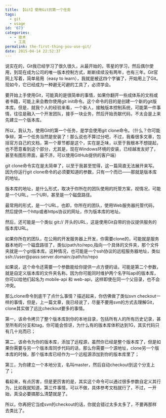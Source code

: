 ```yaml
---
title: 【Git】使用Git的第一个任务
tags:
  - git
  - usage
id: '673'
categories:
  - - 技术
    - 工具
permalink: the-first-thing-you-use-git/
date: 2015-04-14 22:52:37
---
```


说实在的，Git我已经学习了很久很久，从最开始的，零星的学习，然后偶尔使用，到现在成为公司的唯一版本控制方式，断断续续没有两年，也有三年。Git官网上写着，简单易用（easy to learn），我就是被这四个字骗了，开始用上了Git。现如今，它已经成为一种避无可避的工具了，必须学会。

要开始上手使用Git，可能真的是很简单的事情，如果你翻开一些成体系的文档或者书籍，可能上来会教你使用git init命令。这个命令的目的是创建一个新的git版本库。但是，就我个人的经验来看，一个新人，接触版本控制系统，可能第一件事情，往往是融入一个开发团队，接手一块业务，然后开始贡献代码，不太会是上来先建立一个版本库。
<!-- more -->
所以，我认为，使用Git的第一个任务，是学会使用git clone命令。（什么？你可能争辩，第一个任务当然是安装了！那么说也不算过分吧，不过，我看很多文章，包括官方自己的文档，第一个章节都是这个，实在是乏味，以至于我根本不想提起，也不愿意看到这个部分，尤其是，现在Windows环境的安装，已经越发友好了，甚至有图形界面，最不济，可以使用GitHub提供的客户端）

git clone命令实在是太简单了，以至于我甚至觉得，这一篇简直无法展开来写。因为你运行git clone命令的必须要知道的参数，只有一个而已——那就是版本库的地址。

版本库的地址，是什么形式，取决于你所在的团队使用的托管方案，视情况，可能是一个URL，一个URI，甚至是一个磁盘路径。

最常用的形式，是一个URL，也即，你所在的团队，使用Web服务器托管代码，然后提供一个http或者https协议的网址，作为版本库的地址。

然后，还可能是一个类似 git:// 开头的URL，这是使用Git自带的协议提供服务的版本库URL。

如果你所在的团队，在公用的开发服务器上开发，你需要clone的，可能就是服务器本地的一个磁盘路径了，类似/path/to/repo,指向一个具体的文件夹，那个文件夹就是一个git版本库。这种情况，也可能是一个ssh协议的远程服务器地址，类似 ssh://user@pass:server.domain:/path/to/repo

如果说，这个命令还需要一个参数能给你提供一点方便的话，可能是第二个参数，就是自定义版本库的文件夹名称。因为你可能同时维护两个名字叫api的版本库，你可以给他们起名为 mobile-api 和 web-api，这样即使在同一个父目录，也不会冲突。

那么clone命令到底干了点什么事情？描述起来，你仿佛做了类似svn checkout一样的事情，但是，上一篇文章，我已经说了，尽量不要用svn的方式去理解Git，clone其实做了远比checkout要多的事情。

第一，该命令拷贝了整个版本库到你的本地目录，包括所有人的所有历史记录，甚至所有的分支和tag，你可能会惊讶，为什么有的版本库体积达到1G，其实代码只有几十兆而已；

第二，该命令为你的版本库，添加了远程源，虽然你已经是整个版本库了，但是如果你需要与另一个版本库同步代码的话，那么你需要一个源地址，clone另一个版本库的时候，那个版本库已经作为一个远程源添加到你的版本库里了；

第三，为你建立一个本地分支，名叫master，然后自动checkout到这个分支上了；

看起来，有点厉害，但是更厉害的是，其实这个命令可以通过很多参数自定义其行为，比如我就知道，第三件事情，可以不做，具体参考文档就行了，不过，一开始，真没必要搞那么清楚就是了。

所以，你再把它当成svn的checkout的话，你就会错过太多太多了，不要再那样去类比了。